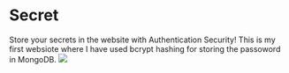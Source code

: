 # Secret
Store your secrets in the website with Authentication Security!
This is my first websiote where I have used bcrypt hashing for storing the passoword in MongoDB.
<img src="Secret/public/Screenshot (12).png">

